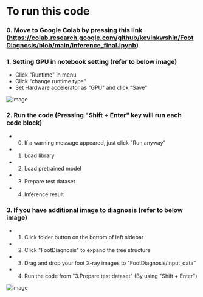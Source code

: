 # To run this code

### 0. Move to Google Colab by pressing this link (https://colab.research.google.com/github/kevinkwshin/FootDiagnosis/blob/main/inference_final.ipynb) 

### 1. Setting GPU in notebook setting (refer to below image)
 - Click "Runtime" in menu
 - Click "change runtime type"
 - Set Hardware accelerator as "GPU" and click "Save"
 
 ![image](https://user-images.githubusercontent.com/38489569/204458864-ab27f43a-db01-494c-8df0-3b976330cf48.png)
 
### 2. Run the code (Pressing "Shift + Enter" key will run each code block)
- 0. If a warning message appeared, just click "Run anyway" 
- 1. Load library
- 2. Load pretrained model
- 3. Prepare test dataset
- 4. Inference result

### 3. If you have additional image to diagnosis (refer to below image)
- 1. Click folder button on the bottom of left sidebar
- 2. Click "FootDiagnosis" to expand the tree structure
- 3. Drag and drop your foot X-ray images to "FootDiagnosis/input_data"
- 4. Run the code from "3.Prepare test dataset" (By using "Shift + Enter")

![image](https://user-images.githubusercontent.com/38489569/204680958-91a84488-9b6f-409c-9609-d78a51ca90a1.png)
